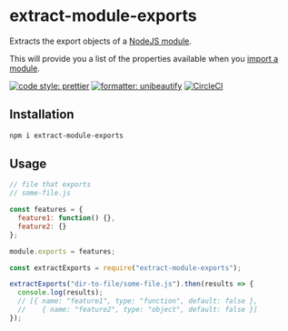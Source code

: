 # extract-module-exports

Extracts the export objects of a [NodeJS module][module].

This will provide you a list of the properties available when you [import a module][require].

[![code style: prettier](https://img.shields.io/badge/code_style-prettier-ff69b4.svg?style=flat-square)](https://github.com/prettier/prettier)
[![formatter: unibeautify](https://img.shields.io/badge/formatter-unibeautify-388ede.svg?style=flat-square)](https://unibeautify.com)
[![CircleCI](https://circleci.com/gh/jonyeezs/extract-module-exports/tree/master.svg?style=shield)](https://circleci.com/gh/jonyeezs/extract-module-exports/tree/master)

## Installation

```sh
npm i extract-module-exports
```

## Usage

```js
// file that exports
// some-file.js

const features = {
  feature1: function() {},
  feature2: {}
};

module.exports = features;
```

```js
const extractExports = require("extract-module-exports");

extractExports("dir-to-file/some-file.js").then(results => {
  console.log(results);
  // [{ name: "feature1", type: "function", default: false },
  // 	{ name: "feature2", type: "object", default: false }]
});
```

[module]: https://nodejs.org/api/modules.html#modules_the_module_object
[require]: https://nodejs.org/api/modules.html#modules_require_id
